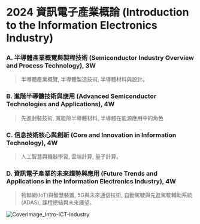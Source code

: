 # 2024 資訊電子產業概論 (Introduction to the Information Electronics Industry)

### A. 半導體產業概覽與製程技術 (Semiconductor Industry Overview and Process Technology), 3W

> 半導體產業概覽, 半導體製造技術, 半導體材料與設計。

### B. 進階半導體技術與應用 (Advanced Semiconductor Technologies and Applications), 4W

> 先進封裝技術, 寬能隙半導體材料, 半導體在能源應用中的角色

### C. 信息技術核心與創新 (Core and Innovation in Information Technology), 4W

> 人工智慧與機器學習, 雲端計算, 量子計算。

### D. 資訊電子產業的未來趨勢與應用 (Future Trends and Applications in the Information Electronics Industry), 4W

> 物聯網(IoT)與智慧裝置, 5G與未來通信技術, 自動駕駛與先進駕駛輔助系統(ADAS), 課程總結與未來展望。

![CoverImage_Intro-ICT-Industry](https://github.com/Grace-TA/ITEE2024/assets/89304181/b6bbd113-526e-4795-8786-4016c99d56c5)
